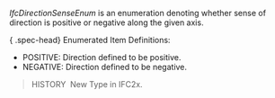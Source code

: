 ﻿_IfcDirectionSenseEnum_ is an enumeration denoting whether sense of direction is positive or negative along the given axis.

{ .spec-head}
Enumerated Item Definitions:

* POSITIVE: Direction defined to be positive.
* NEGATIVE: Direction defined to be negative.

> HISTORY&nbsp; New Type in IFC2x.